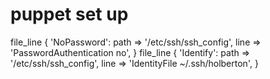 # puppet set up
file_line { 'NoPassword':
    path    => '/etc/ssh/ssh_config',
    line    => 'PasswordAuthentication no',
}
file_line { 'Identify':
    path    => '/etc/ssh/ssh_config',
    line    => 'IdentityFile ~/.ssh/holberton',
}